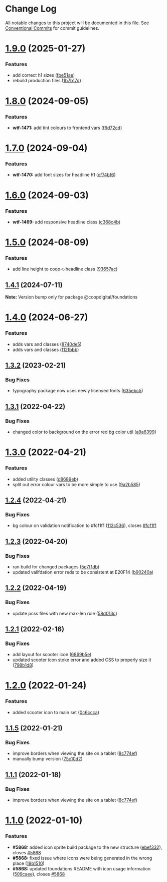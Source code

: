# Change Log

All notable changes to this project will be documented in this file.
See [Conventional Commits](https://conventionalcommits.org) for commit guidelines.

# [1.9.0](https://github.com/coopdigital/coop-frontend/compare/@coopdigital/foundations@1.8.0...@coopdigital/foundations@1.9.0) (2025-01-27)


### Features

* add correct h1 sizes ([fbe51ae](https://github.com/coopdigital/coop-frontend/commit/fbe51ae009d6cdb3cb81e7c9325c9aa011667bb8))
* rebuild production files ([1b7b17d](https://github.com/coopdigital/coop-frontend/commit/1b7b17d4530e2756c1dc471f31a2d13a325e4a7f))





# [1.8.0](https://github.com/coopdigital/coop-frontend/compare/@coopdigital/foundations@1.7.0...@coopdigital/foundations@1.8.0) (2024-09-05)


### Features

* **wtf-1471:** add tint colours to frontend vars ([f6d72cd](https://github.com/coopdigital/coop-frontend/commit/f6d72cd43bcd2f31aec1784dfd4c8b06caa74878))





# [1.7.0](https://github.com/coopdigital/coop-frontend/compare/@coopdigital/foundations@1.6.0...@coopdigital/foundations@1.7.0) (2024-09-04)


### Features

* **wtf-1470:** add font sizes for headline h1 ([cf74bf6](https://github.com/coopdigital/coop-frontend/commit/cf74bf6962fe5d751de5e177f96ad5984652bfbc))





# [1.6.0](https://github.com/coopdigital/coop-frontend/compare/@coopdigital/foundations@1.5.0...@coopdigital/foundations@1.6.0) (2024-09-03)


### Features

* **wtf-1469:** add responsive headline class ([c368c4b](https://github.com/coopdigital/coop-frontend/commit/c368c4b5785395321d6b1b254d74c5c7cf3f0d6a))





# [1.5.0](https://github.com/coopdigital/coop-frontend/compare/@coopdigital/foundations@1.4.1...@coopdigital/foundations@1.5.0) (2024-08-09)


### Features

* add line height to coop-t-headline class ([93657ac](https://github.com/coopdigital/coop-frontend/commit/93657acd5ba5cc0f08baf79fd1dfef64b77c19fa))





## [1.4.1](https://github.com/coopdigital/coop-frontend/compare/@coopdigital/foundations@1.4.0...@coopdigital/foundations@1.4.1) (2024-07-11)

**Note:** Version bump only for package @coopdigital/foundations





# [1.4.0](https://github.com/coopdigital/coop-frontend/compare/@coopdigital/foundations@1.3.2...@coopdigital/foundations@1.4.0) (2024-06-27)


### Features

* adds vars and classes ([8740de5](https://github.com/coopdigital/coop-frontend/commit/8740de59f4252c3028eeec920619fbd05cedccc4))
* adds vars and classes ([f12fbbb](https://github.com/coopdigital/coop-frontend/commit/f12fbbbc685fd2562e3797f3f5d8eec207ffe03c))





## [1.3.2](https://github.com/coopdigital/coop-frontend/compare/@coopdigital/foundations@1.3.1...@coopdigital/foundations@1.3.2) (2023-02-21)


### Bug Fixes

* typography package now uses newly licensed fonts ([635ebc5](https://github.com/coopdigital/coop-frontend/commit/635ebc5f8626e41b9ceb0dd6aadd8c894d38f201))





## [1.3.1](https://github.com/coopdigital/coop-frontend/compare/@coopdigital/foundations@1.3.0...@coopdigital/foundations@1.3.1) (2022-04-22)


### Bug Fixes

* changed color to background on the error red bg color util ([a9a6399](https://github.com/coopdigital/coop-frontend/commit/a9a6399546a12f687a8a9239586f4fafdc1177b6))





# [1.3.0](https://github.com/coopdigital/coop-frontend/compare/@coopdigital/foundations@1.2.4...@coopdigital/foundations@1.3.0) (2022-04-21)


### Features

* added utility classes ([d8689eb](https://github.com/coopdigital/coop-frontend/commit/d8689eb5358d756d9fde99fc96b51fa77773a1a3))
* split out error colour vars to be more simple to use ([9a2b585](https://github.com/coopdigital/coop-frontend/commit/9a2b585417990fbfe150f8573cd94d76188b02f9))





## [1.2.4](https://github.com/coopdigital/coop-frontend/compare/@coopdigital/foundations@1.2.3...@coopdigital/foundations@1.2.4) (2022-04-21)


### Bug Fixes

* bg colour on validation notification to #fcf1f1 ([112c536](https://github.com/coopdigital/coop-frontend/commit/112c53672dded1a1cc440a8b49a4a9067073c437)), closes [#fcf1f1](https://github.com/coopdigital/coop-frontend/issues/fcf1f1)





## [1.2.3](https://github.com/coopdigital/coop-frontend/compare/@coopdigital/foundations@1.2.2...@coopdigital/foundations@1.2.3) (2022-04-20)


### Bug Fixes

* ran build for changed packages ([5e7f1db](https://github.com/coopdigital/coop-frontend/commit/5e7f1dbdf38ca13b8233b81f72d3725b8a47d834))
* updated valifdation error reds to be consistent at E20F14 ([b90240a](https://github.com/coopdigital/coop-frontend/commit/b90240af9bf80d5e11c9b6d4e2089aef9ec5a795))





## [1.2.2](https://github.com/coopdigital/coop-frontend/compare/@coopdigital/foundations@1.2.1...@coopdigital/foundations@1.2.2) (2022-04-19)


### Bug Fixes

* update pcss files with new max-len rule ([58d013c](https://github.com/coopdigital/coop-frontend/commit/58d013c58111ff07521b792b0538bca2690efc74))





## [1.2.1](https://github.com/coopdigital/coop-frontend/compare/@coopdigital/foundations@1.2.0...@coopdigital/foundations@1.2.1) (2022-02-16)


### Bug Fixes

* add layout for scooter icon ([6869b5e](https://github.com/coopdigital/coop-frontend/commit/6869b5e65aa7e825001ae52d07615e6b169ec1a2))
* updated scooter icon stoke error and added CSS to properly size it ([798b1d8](https://github.com/coopdigital/coop-frontend/commit/798b1d8bc1b9d527ec78e3b47c25f5f28abd5753))





# [1.2.0](https://github.com/coopdigital/coop-frontend/compare/@coopdigital/foundations@1.1.5...@coopdigital/foundations@1.2.0) (2022-01-24)


### Features

* added scooter icon to main set ([0c6ccca](https://github.com/coopdigital/coop-frontend/commit/0c6cccabe707c10071c35bcb4b029e8fd7f40e14))





## [1.1.5](https://github.com/coopdigital/coop-frontend/compare/@coopdigital/foundations@1.1.0...@coopdigital/foundations@1.1.5) (2022-01-21)


### Bug Fixes

* improve borders when viewing the site on a tablet ([8c774ef](https://github.com/coopdigital/coop-frontend/commit/8c774efef763ff595ca35bff1f55a8de717f32e8))
* manually bump version ([75c10d2](https://github.com/coopdigital/coop-frontend/commit/75c10d2d1032d18d468c4ee8a0f6a43ea101623b))





## [1.1.1](https://github.com/coopdigital/coop-frontend/compare/@coopdigital/foundations@1.1.0...@coopdigital/foundations@1.1.1) (2022-01-18)


### Bug Fixes

* improve borders when viewing the site on a tablet ([8c774ef](https://github.com/coopdigital/coop-frontend/commit/8c774efef763ff595ca35bff1f55a8de717f32e8))





# [1.1.0](https://github.com/coopdigital/coop-frontend/compare/@coopdigital/foundations@1.0.1...@coopdigital/foundations@1.1.0) (2022-01-10)


### Features

* **#5868:** added icon sprite build package to the new structure ([ebef332](https://github.com/coopdigital/coop-frontend/commit/ebef332b76e981b84835daaf5ae98d154626a456)), closes [#5868](https://github.com/coopdigital/coop-frontend/issues/5868)
* **#5868:** fixed issue where icons were being generated in the wrong place ([19b1510](https://github.com/coopdigital/coop-frontend/commit/19b1510e9f79a4ad35aa7828e2a390d1f11a154f))
* **#5868:** updated foundations README with icon usage information ([509caee](https://github.com/coopdigital/coop-frontend/commit/509caeed7e2145d08783e25141ffd570ce5d9a2e)), closes [#5868](https://github.com/coopdigital/coop-frontend/issues/5868)
